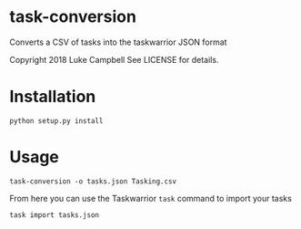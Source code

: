 task-conversion
===============

Converts a CSV of tasks into the taskwarrior JSON format

Copyright 2018 Luke Campbell See LICENSE for details.

Installation
============

```
python setup.py install
```

Usage
=====

```
task-conversion -o tasks.json Tasking.csv
```

From here you can use the Taskwarrior `task` command to import your tasks

```
task import tasks.json
```


